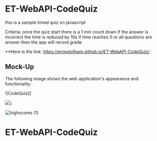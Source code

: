 # ET-WebAPI-CodeQuiz

this is a sample timed quiz on javascript

Criteria:
    once the quiz start there is a 1 min count down
    if the answer is incorrect the time is reduced by 10s
    if time reaches 0 or all questions are answer then the app will record grade

**Here is the link: https://ernestotham.github.io/ET-WebAPI-CodeQuiz/



## Mock-Up

The following image shows the web application's appearance and functionality:



![CodeQuiz](

<img src='https://user-images.githubusercontent.com/23125242/146103792-26af75a1-06b3-4f7f-a715-f2b66d6bd1e3.jpg'>)


![highscores (1)](
<img src='https://user-images.githubusercontent.com/23125242/146103859-8113f1e2-d581-4234-8c03-9c9e4f3d7f9b.jpg'>)



# ET-WebAPI-CodeQuiz


